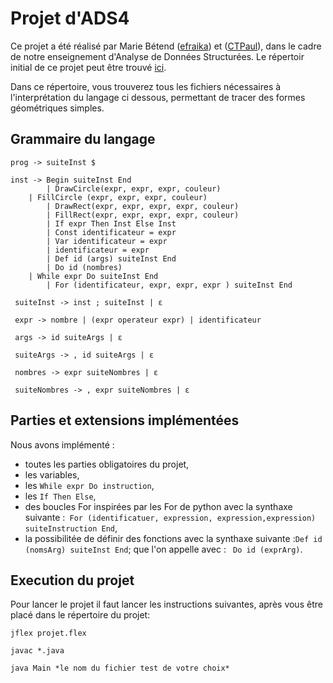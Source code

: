 # Projet d'ADS4

Ce projet a été réalisé  par Marie Bétend ([efraika](https://github.com/efraika)) et ([CTPaul](https://github.com/CTPaul)), dans le cadre de notre enseignement d'Analyse de Données Structurées.
Le répertoir initial de ce projet peut être trouvé [ici](https://github.com/efraika/ProjetADS4).

Dans ce répertoire, vous trouverez tous les fichiers nécessaires à l'interprétation du langage ci dessous, permettant de tracer des formes géométriques simples.

## Grammaire du langage

```
prog -> suiteInst $

inst -> Begin suiteInst End
        | DrawCircle(expr, expr, expr, couleur)
   	| FillCircle (expr, expr, expr, couleur)
        | DrawRect(expr, expr, expr, expr, couleur)
      	| FillRect(expr, expr, expr, expr, couleur)
        | If expr Then Inst Else Inst
     	| Const identificateur = expr
    	| Var identificateur = expr
    	| identificateur = expr
        | Def id (args) suiteInst End
        | Do id (nombres)
	| While expr Do suiteInst End
      	| For (identificateur, expr, expr, expr ) suiteInst End

 suiteInst -> inst ; suiteInst | ε

 expr -> nombre | (expr operateur expr) | identificateur

 args -> id suiteArgs | ε

 suiteArgs -> , id suiteArgs | ε

 nombres -> expr suiteNombres | ε

 suiteNombres -> , expr suiteNombres | ε

```
## Parties et extensions implémentées

Nous avons implémenté :
* toutes les parties obligatoires du projet,
* les variables,
* les ``While expr Do instruction``,
* les ``If Then Else``,
* des boucles For inspirées par les For de python avec la synthaxe suivante :`` For (identificatuer, expression, expression,expression) suiteInstruction End``,
* la possibilitée de définir des fonctions avec la synthaxe suivante :`` Def id (nomsArg) suiteInst End ``; que l'on appelle avec : `` Do id (exprArg)``.

## Execution du projet

Pour lancer le projet il faut lancer les instructions suivantes, après vous être placé dans le répertoire du projet:

```
jflex projet.flex

javac *.java

java Main *le nom du fichier test de votre choix*
```
